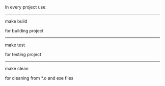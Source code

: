 In every project use:
<hr>

make build

for building project
<hr>
make test

for testing project
<hr>
make clean

for cleaning from *.o and exe files
